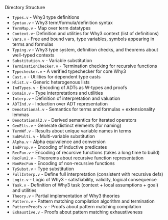 Directory Structure
- `Types.v` - Why3 type definitions
- `Syntax.v` - Why3 term/formula/definition syntax
- `TermMap.v` - Map over term datatypes
- `Context.v`- Definition and utilities for Why3 context (list of definitions)
- `Vars.v` - Free and bound vars, type variables, symbols appearing in terms and formulas
- `Typing.v` - Why3 type system, definition checks, and theorems about well-typed contexts
- `Substitution.v` - Variable substitution
- `TerminationChecker.v` - Termination checking for recursive functions 
- `Typechecker.v` - A verified typechecker for core Why3
- `Cast.v` - Utilities for dependent type casts
- `Hlist.v` -  Generic heterogenous lists
- `IndTypes.v` - Encoding of ADTs as W-types and proofs
- `Domain.v` - Type interpretations and utilities
- `Interp.v` - Definition of interpretation and valuation
- `ADTInd.v` - Induction over ADT representation
- `Denotational.v` - Semantics for terms and formulas + extensionality lemmas
- `Denotational2.v` - Derived semantics for iterated operators
- `GenElts.v` - Generate distinct elements (for naming)
- `TermWf.v` - Results about unique variable names in terms
- `SubMulti.v` - Multi-variable substitution
- `Alpha.v` - Alpha equivalence and conversion
- `IndProp.v` - Encoding of inductive predicates
- `RecFun.v` - Encoding of recursive functions (takes a long time to build)
- `RecFun2.v` - Theorems about recursive function representation
- `NonRecFun` - Encoding of non-recursive functions
- `TySubst.v` - Type substitution
- `FullInterp.v` - Define full interpretation (consistent with recursive defs)
- `Logic.v` - Logic of Why3 - satisfiability, validity, logical consequence
- `Task.v` - Definition of Why3 task (context + local assumptions + goal) and utilities
- `Theory.v` - Partial implementation of Why3 theories
- `Pattern.v` - Pattern matching compilation algorithm and termination
- `PatternProofs.v` - Proofs about pattern matching compilation
- `Exhaustive.v` - Proofs about pattern matching exhaustiveness
